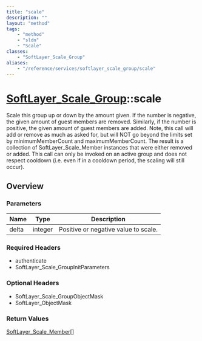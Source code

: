 ```yaml
---
title: "scale"
description: ""
layout: "method"
tags:
    - "method"
    - "sldn"
    - "Scale"
classes:
    - "SoftLayer_Scale_Group"
aliases:
    - "/reference/services/softlayer_scale_group/scale"
---
```

# [SoftLayer_Scale_Group](/reference/services/SoftLayer_Scale_Group)::scale

Scale this group up or down by the amount given. If the number is negative, the given amount of guest members are removed. Similarly, if the number is positive, the given amount of guest members are added. Note, this call will add or remove as much as asked for, but will NOT go beyond the limits set by minimumMemberCount and maximumMemberCount. The result is a collection of SoftLayer_Scale_Member instances that were either removed or added. This call can only be invoked on an active group and does not respect cooldown (i.e. even if in a cooldown period, the scaling will still occur). 


## Overview 


### Parameters 
|Name | Type | Description |
| --- | --- | --- |
|delta| integer| Positive or negative value to scale.|


### Required Headers
* authenticate
* SoftLayer_Scale_GroupInitParameters

### Optional Headers
* SoftLayer_Scale_GroupObjectMask
* SoftLayer_ObjectMask

### Return Values
<a href='/reference/datatypes/SoftLayer_Scale_Member'>SoftLayer_Scale_Member[] </a>

